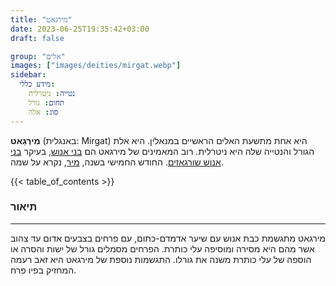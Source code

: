 ```yaml
---
title: "מירגאט"
date: 2023-06-25T19:35:42+03:00
draft: false

group: "אלים"
images: ["images/deities/mirgat.webp"]
sidebar:
  מידע כללי:
    נטייה: ניטרלית
    תחום: גורל
    סוג: אלה
---
```


**מִירְגַאט** (באנגלית: Mirgat) היא אחת מתשעת האלים הראשיים במנאלין. היא אלת הגורל והנטייה שלה היא ניטרלית. רוב המאמינים של מירגאט הם [בני אנוש](../../races/human), בעיקר [בני אנוש שורגאזים](../../races/human#שורגאזים). החודש החמישי בשנה, [מיר](../../history/calender/mir), נקרא על שמה.

<!--more-->

{{< table_of_contents >}}

### תיאור

---

מירגאט מתגשמת כבת אנוש עם שיער אדמדם-כתום, עם פרחים בצבעים אדום עד צהוב אשר מהם היא מסירה ומוסיפה עלי כותרת. הפרחים מסמלים גורל של ישות והסרה או הוספה של עלי כותרת משנה את גורלו.
התגשמות נוספת של מירגאט היא זאב רעמה המחזיק בפיו פרח.
